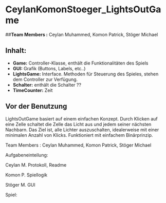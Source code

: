 CeylanKomonStoeger_LightsOutGame
================================
##**Team Members :** Ceylan Muhammed, Komon Patrick, Stöger Michael 

Inhalt:
-------
+ **Game:** Controller-Klasse, enthält die Funktionalitäten des Spiels
+ **GUI:** Grafik (Buttons, Labels, etc..)
+ **LightsGame:** Interface. Methoden für Steuerung des Spieles, stehen dem Controller zur Verfügung.
+ **Schalter:** enthält die Schalter ??
+ **TimeCounter:** Zeit 





Vor der Benutzung
-----------------
LightsOutGame basiert auf einem einfachen Konzept. Durch Klicken auf eine Zelle schaltet die Zelle das Licht aus und 
jedem seiner nächsten Nachbarn. Das Ziel ist, alle Lichter auszuschalten, idealerweise mit einer minimalen Anzahl von Klicks.
Funktioniert mit einfachem Binärprinzip.





Team Members : Ceylan Muhammed, Komon Patrick, Stöger Michael 

Aufgabeneinteilung:

Ceylan M.
Protokoll, Readme

Komon P.
Spiellogik

Stöger M.
GUI

Spiel:




